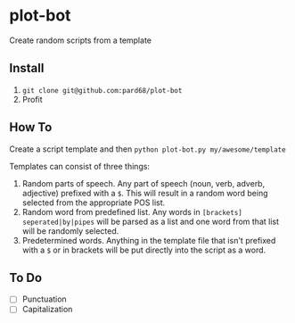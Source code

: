 # plot-bot
Create random scripts from a template

## Install
1. `git clone git@github.com:pard68/plot-bot`
2. Profit

## How To
Create a script template and then `python plot-bot.py my/awesome/template`

Templates can consist of three things:
1. Random parts of speech. Any part of speech (noun, verb, adverb, adjective) prefixed with a `$`.
This will result in a random word being selected from the appropriate POS list.
2. Random word from predefined list. Any words in `[brackets]` `seperated|by|pipes` will be parsed as a list
and one word from that list will be randomly selected.
3. Predetermined words. Anything in the template file that isn't prefixed with a `$` or in brackets
will be put directly into the script as a word.

## To Do
- [ ] Punctuation
- [ ] Capitalization
